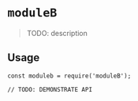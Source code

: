 # `moduleB`

> TODO: description

## Usage

```
const moduleb = require('moduleB');

// TODO: DEMONSTRATE API
```
